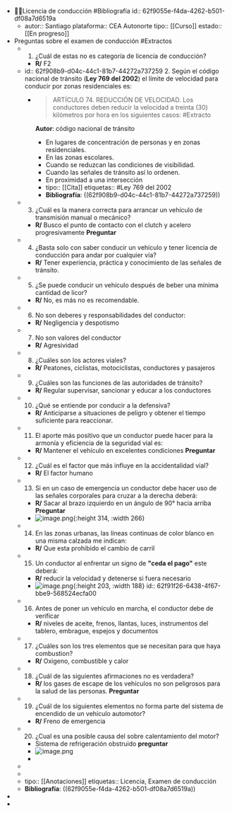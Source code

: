 - 👨‍🏫Licencia de conducción #Bibliografía
  id:: 62f9055e-f4da-4262-b501-df08a7d6519a
	- autor:: Santiago 
	  plataforma:: CEA Autonorte
	  tipo:: [[Curso]]
	  estado:: [[En progreso]]
- Preguntas sobre el examen de conducción #Extractos
	- 1. ¿Cuál de estas no es categoría de licencia de conducción?
		- **R/** F2
	- id:: 62f908b9-d04c-44c1-81b7-44272a737259
	  2. Según el código nacional de tránsito (**Ley 769 del 2002**) el límite de velocidad para conducir por zonas residenciales es:
		- > ARTÍCULO 74. REDUCCIÓN DE VELOCIDAD. Los conductores deben reducir la velocidad a treinta (30) kilómetros por hora en los siguientes casos:  #Extracto 
		  
		  **Autor**: código nacional de tránsito
			- En lugares de concentración de personas y en zonas residenciales.
			- En las zonas escolares.
			- Cuando se reduzcan las condiciones de visibilidad.
			- Cuando las señales de tránsito así lo ordenen.
			- En proximidad a una intersección
			- tipo:: [[Cita]]
			  etiquetas:: #Ley 769 del 2002
			- **Bibliografía**: ((62f908b9-d04c-44c1-81b7-44272a737259))
	- 3. ¿Cuál es la manera correcta para arrancar un vehículo de transmisión manual o mecánico?
		- **R/** Busco el punto de contacto con el clutch y acelero progresivamente **Preguntar**
	- 4. ¿Basta solo con saber conducir un vehículo y tener licencia de conducción para andar por cualquier vía?
		- **R/** Tener experiencia, práctica y conocimiento de las señales de tránsito.
	- 5. ¿Se puede conducir un vehículo después de beber una mínima cantidad de licor?
		- **R/** No, es más no es recomendable.
	- 6. No son deberes y responsabilidades del conductor:
		- **R/** Negligencia y despotismo
	- 7. No son valores del conductor
		- **R/** Agresividad
	- 8. ¿Cuáles son los actores viales?
		- **R/** Peatones, ciclistas, motociclistas, conductores y pasajeros
	- 9. ¿Cuáles son las funciones de las autoridades de tránsito?
		- **R/** Regular supervisar, sancionar y educar a los conductores
	- 10. ¿Qué se entiende por conducir a la defensiva?
		- **R/** Anticiparse a situaciones de peligro y obtener el tiempo suficiente para reaccionar.
	- 11. El aporte más positivo que un conductor puede hacer para la armonía y eficiencia de la seguridad vial es:
		- **R/** Mantener el vehículo en excelentes condiciones **Preguntar**
	- 12. ¿Cuál es el factor que más influye en la accidentalidad vial?
		- **R/** El factor humano
	- 13. Si en un caso de emergencia un conductor debe hacer uso de las señales corporales para cruzar a la derecha deberá:
		- **R/** Sacar al brazo izquierdo en un ángulo de 90° hacia arriba **Preguntar**
		- ![image.png](../assets/image_1660493053981_0.png){:height 314, :width 266}
	- 14. En las zonas urbanas, las líneas continuas de color blanco en una misma calzada me indican:
		- **R/** Que esta prohibido el cambio de carril
	- 15. Un conductor al enfrentar un signo de **"ceda el pago"** este deberá:
		- **R/** reducir la velocidad y detenerse si fuera necesario
		- ![image.png](../assets/image_1660493637151_0.png){:height 203, :width 188}
		  id:: 62f91f26-6438-4f67-bbe9-568524ecfa00
	- 16. Antes de poner un vehículo en marcha, el conductor debe de verificar
		- **R/** niveles de aceite, frenos, llantas, luces, instrumentos del tablero, embrague, espejos y documentos
	- 17. ¿Cuáles son los tres elementos que se necesitan para que haya combustion?
		- **R/** Oxigeno, combustible y calor
	- 18. ¿Cuál de las siguientes afirmaciones no es verdadera?
		- **R/**  los gases de escape de los vehículos no son peligrosos para la salud de las personas. **Preguntar**
	- 19. ¿Cuál de los siguientes elementos no forma parte del sistema de encendido de un vehículo automotor?
		- **R/** Freno de emergencia
	- 20. ¿Cual es una posible causa del sobre calentamiento del motor?
		- Sistema de refrigeración obstruido **preguntar**
		- ![image.png](../assets/image_1660497446109_0.png)
		-
	-
	-
	- tipo:: [[Anotaciones]]
	  etiquetas:: Licencia, Examen de conducción
	- **Bibliografía**: ((62f9055e-f4da-4262-b501-df08a7d6519a))
-
-